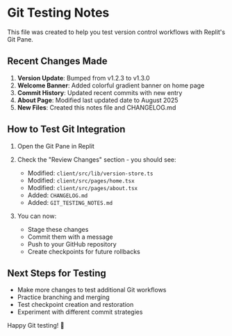 # Git Testing Notes

This file was created to help you test version control workflows with Replit's Git Pane.

## Recent Changes Made

1. **Version Update**: Bumped from v1.2.3 to v1.3.0
2. **Welcome Banner**: Added colorful gradient banner on home page
3. **Commit History**: Updated recent commits with new entry
4. **About Page**: Modified last updated date to August 2025
5. **New Files**: Created this notes file and CHANGELOG.md

## How to Test Git Integration

1. Open the Git Pane in Replit
2. Check the "Review Changes" section - you should see:
   - Modified: `client/src/lib/version-store.ts`
   - Modified: `client/src/pages/home.tsx`
   - Modified: `client/src/pages/about.tsx`
   - Added: `CHANGELOG.md`
   - Added: `GIT_TESTING_NOTES.md`

3. You can now:
   - Stage these changes
   - Commit them with a message
   - Push to your GitHub repository
   - Create checkpoints for future rollbacks

## Next Steps for Testing

- Make more changes to test additional Git workflows
- Practice branching and merging
- Test checkpoint creation and restoration
- Experiment with different commit strategies

Happy Git testing! 🚀